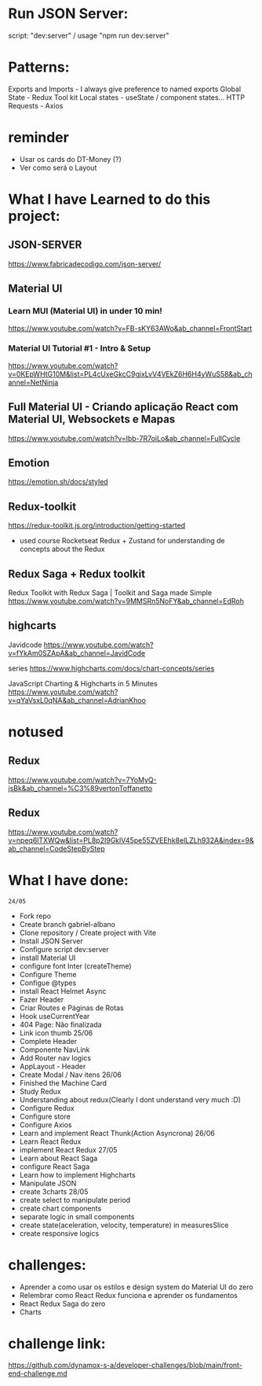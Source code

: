 # Run JSON Server:
script: "dev:server" / usage "npm run dev:server"

# Patterns:
Exports and Imports - I always give preference to named exports
Global State - Redux Tool kit
Local states - useState / component states...
HTTP Requests - Axios

# reminder
- Usar os cards do DT-Money (?)
- Ver como será o Layout

# What I have Learned to do this project:
  ## JSON-SERVER
  https://www.fabricadecodigo.com/json-server/

  ## Material UI
  ### Learn MUI (Material UI) in under 10 min!
  https://www.youtube.com/watch?v=FB-sKY63AWo&ab_channel=FrontStart
  ### Material UI Tutorial #1 - Intro & Setup
  https://www.youtube.com/watch?v=0KEpWHtG10M&list=PL4cUxeGkcC9gjxLvV4VEkZ6H6H4yWuS58&ab_channel=NetNinja
  
  ## Full Material UI - Criando aplicação React com Material UI, Websockets e Mapas
  https://www.youtube.com/watch?v=Ibb-7R7oiLo&ab_channel=FullCycle

  ## Emotion
  https://emotion.sh/docs/styled

  ## Redux-toolkit 
  https://redux-toolkit.js.org/introduction/getting-started
  - used course Rocketseat Redux + Zustand for understanding de concepts about the Redux

  ## Redux Saga + Redux toolkit
  Redux Toolkit with Redux Saga | Toolkit and Saga made Simple
  https://www.youtube.com/watch?v=9MMSRn5NoFY&ab_channel=EdRoh

  ## highcarts
  Javidcode
  https://www.youtube.com/watch?v=fYkAm0SZApA&ab_channel=JavidCode
  
  series
  https://www.highcharts.com/docs/chart-concepts/series
  
  JavaScript Charting & Highcharts in 5 Minutes
  https://www.youtube.com/watch?v=qYaVsxL0qNA&ab_channel=AdrianKhoo



  # notused
  ## Redux
  https://www.youtube.com/watch?v=7YoMyQ-jsBk&ab_channel=%C3%89vertonToffanetto
  
  ## Redux
  https://www.youtube.com/watch?v=npeq6lTXWQw&list=PL8p2I9GklV45pe55ZVEEhk8elLZLh932A&index=9&ab_channel=CodeStepByStep


  # What I have done:
    24/05
  - Fork repo
  - Create branch gabriel-albano
  - Clone repository / Create project with Vite 
  - Install JSON Server
  - Configure script dev:server
  - install Material UI
  - configure font Inter (createTheme)
  - Configure Theme
  - Configue @types
  - install React Helmet Async
  - Fazer Header
  - Criar Routes e Páginas de Rotas
  - Hook useCurrentYear
  - 404 Page: Não finalizada
  - Link icon thumb
    25/06
  - Complete Header
  - Componente NavLink
  - Add Router nav logics
  - AppLayout - Header
  - Create Modal / Nav itens 
    26/06
  - Finished the Machine Card
  - Study Redux 
  - Understanding about redux(Clearly I dont understand very much :D)
  - Configure Redux
  - Configure store
  - Configure Axios
  - Learn and implement React Thunk(Action Asyncrona)
    26/06
  - Learn React Redux
  - implement React Redux
    27/05
  - Learn about React Saga
  - configure React Saga
  - Learn how to implement Highcharts
  - Manipulate JSON
  - create 3charts
    28/05
  - create select to manipulate period
  - create chart components
  - separate logic in small components
  - create state(aceleration, velocity, temperature) in measuresSlice
  - create responsive logics




  # challenges:
  - Aprender a como usar os estilos e design system do Material UI do zero
  - Relembrar como React Redux funciona e aprender os fundamentos
  - React Redux Saga do zero
  - Charts

# challenge link:
https://github.com/dynamox-s-a/developer-challenges/blob/main/front-end-challenge.md


